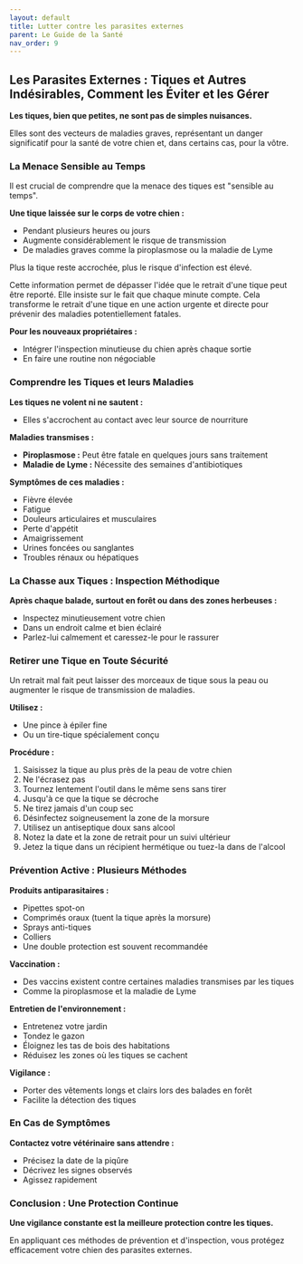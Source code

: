 ```yaml
---
layout: default
title: Lutter contre les parasites externes
parent: Le Guide de la Santé
nav_order: 9
---
```


## **Les Parasites Externes : Tiques et Autres Indésirables, Comment les Éviter et les Gérer**

**Les tiques, bien que petites, ne sont pas de simples nuisances.**

Elles sont des vecteurs de maladies graves, représentant un danger significatif pour la santé de votre chien et, dans certains cas, pour la vôtre.

### **La Menace Sensible au Temps**

Il est crucial de comprendre que la menace des tiques est "sensible au temps".

**Une tique laissée sur le corps de votre chien :**
- Pendant plusieurs heures ou jours
- Augmente considérablement le risque de transmission
- De maladies graves comme la piroplasmose ou la maladie de Lyme

Plus la tique reste accrochée, plus le risque d'infection est élevé.

Cette information permet de dépasser l'idée que le retrait d'une tique peut être reporté. Elle insiste sur le fait que chaque minute compte. Cela transforme le retrait d'une tique en une action urgente et directe pour prévenir des maladies potentiellement fatales.

**Pour les nouveaux propriétaires :**
- Intégrer l'inspection minutieuse du chien après chaque sortie
- En faire une routine non négociable

### **Comprendre les Tiques et leurs Maladies**

**Les tiques ne volent ni ne sautent :**
- Elles s'accrochent au contact avec leur source de nourriture

**Maladies transmises :**
- **Piroplasmose :** Peut être fatale en quelques jours sans traitement
- **Maladie de Lyme :** Nécessite des semaines d'antibiotiques

**Symptômes de ces maladies :**
- Fièvre élevée
- Fatigue
- Douleurs articulaires et musculaires
- Perte d'appétit
- Amaigrissement
- Urines foncées ou sanglantes
- Troubles rénaux ou hépatiques

### **La Chasse aux Tiques : Inspection Méthodique**

**Après chaque balade, surtout en forêt ou dans des zones herbeuses :**
- Inspectez minutieusement votre chien
- Dans un endroit calme et bien éclairé
- Parlez-lui calmement et caressez-le pour le rassurer

### **Retirer une Tique en Toute Sécurité**

Un retrait mal fait peut laisser des morceaux de tique sous la peau ou augmenter le risque de transmission de maladies.

**Utilisez :**
- Une pince à épiler fine
- Ou un tire-tique spécialement conçu

**Procédure :**
1. Saisissez la tique au plus près de la peau de votre chien
2. Ne l'écrasez pas
3. Tournez lentement l'outil dans le même sens sans tirer
4. Jusqu'à ce que la tique se décroche
5. Ne tirez jamais d'un coup sec
6. Désinfectez soigneusement la zone de la morsure
7. Utilisez un antiseptique doux sans alcool
8. Notez la date et la zone de retrait pour un suivi ultérieur
9. Jetez la tique dans un récipient hermétique ou tuez-la dans de l'alcool

### **Prévention Active : Plusieurs Méthodes**

**Produits antiparasitaires :**
- Pipettes spot-on
- Comprimés oraux (tuent la tique après la morsure)
- Sprays anti-tiques
- Colliers
- Une double protection est souvent recommandée

**Vaccination :**
- Des vaccins existent contre certaines maladies transmises par les tiques
- Comme la piroplasmose et la maladie de Lyme

**Entretien de l'environnement :**
- Entretenez votre jardin
- Tondez le gazon
- Éloignez les tas de bois des habitations
- Réduisez les zones où les tiques se cachent

**Vigilance :**
- Porter des vêtements longs et clairs lors des balades en forêt
- Facilite la détection des tiques

### **En Cas de Symptômes**

**Contactez votre vétérinaire sans attendre :**
- Précisez la date de la piqûre
- Décrivez les signes observés
- Agissez rapidement

### **Conclusion : Une Protection Continue**

**Une vigilance constante est la meilleure protection contre les tiques.**

En appliquant ces méthodes de prévention et d'inspection, vous protégez efficacement votre chien des parasites externes. 